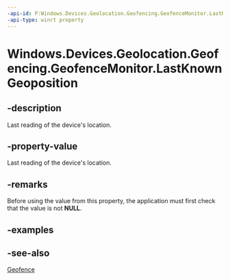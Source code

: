 ```yaml
---
-api-id: P:Windows.Devices.Geolocation.Geofencing.GeofenceMonitor.LastKnownGeoposition
-api-type: winrt property
---
```


<!-- Property syntax
public Windows.Devices.Geolocation.Geoposition LastKnownGeoposition { get; }
-->

# Windows.Devices.Geolocation.Geofencing.GeofenceMonitor.LastKnownGeoposition

## -description
Last reading of the device's location.

## -property-value
Last reading of the device's location.

## -remarks
Before using the value from this property, the application must first check that the value is not **NULL**.

## -examples

## -see-also
[Geofence](geofence.md)